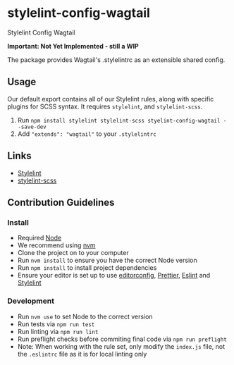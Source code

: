 # stylelint-config-wagtail

Stylelint Config Wagtail

**Important: Not Yet Implemented - still a WIP**

The package provides Wagtail's .stylelintrc as an extensible shared config.

## Usage

Our default export contains all of our Stylelint rules, along with specific plugins for SCSS syntax.
It requires `stylelint`, and `stylelint-scss`.

1. Run `npm install stylelint stylelint-scss styelint-config-wagtail --save-dev`
2. Add `"extends": "wagtail"` to your `.stylelintrc`

## Links

- [Stylelint](https://stylelint.io/)
- [stylelint-scss](https://github.com/kristerkari/stylelint-scss)

## Contribution Guidelines

### Install

- Required [Node](https://nodejs.org)
- We recommend using [nvm](https://github.com/creationix/nvm)
- Clone the project on to your computer
- Run `nvm install` to ensure you have the correct Node version
- Run `npm install` to install project dependencies
- Ensure your editor is set up to use [editorconfig](https://editorconfig.org/), [Prettier](https://prettier.io/), [Eslint](https://eslint.org/) and [Stylelint](https://stylelint.io/)

### Development

- Run `nvm use` to set Node to the correct version
- Run tests via `npm run test`
- Run linting via `npm run lint`
- Run preflight checks before commiting final code via `npm run preflight`
- Note: When working with the rule set, only modify the `index.js` file, not the `.eslintrc` file as it is for local linting only
